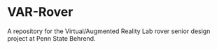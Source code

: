 # VAR-Rover
A repository for the Virtual/Augmented Reality Lab rover senior design project at Penn State Behrend.
